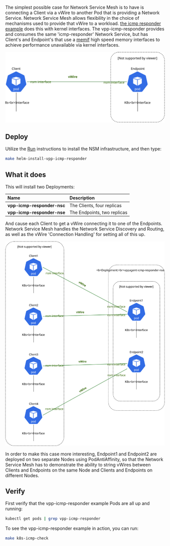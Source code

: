 The simplest possible case for Network Service Mesh is to have is connecting a Client via a vWire to another Pod that is providing a Network Service.
Network Service Mesh allows flexibility in the choice of mechanisms used to provide that vWire to a workload.
[the icmp responder example](icmp-responder.md) does this with kernel interfaces.  The vpp-icmp-responder provides and
consumes the same 'icmp-responder' Network Service, but has Client's and Endpoint's that use a [memif](https://www.youtube.com/watch?v=6aVr32WgY0Q) high speed
memory interfaces to achieve performance unavailable via kernel interfaces.


![vpp-icmp-responder-example](../images/vpp-icmp-responder-example.svg)

## Deploy
Utilize the [Run](../guide-quickstart.md) instructions to install the NSM infrastructure, and then type:

```bash
make helm-install-vpp-icmp-responder
```

## What it does

This will install two Deployments:

Name | Description 
:--------|:--------
**vpp-icmp-responder-nsc** | The Clients, four replicas
**vpp-icmp-responder-nse** | The Endpoints, two replicas

And cause each Client to get a vWire connecting it to one of the Endpoints.  Network Service Mesh handles the
Network Service Discovery and Routing, as well as the vWire 'Connection Handling' for setting all of this up.

![vpp-icmp-responder-example-2](../images/vpp-icmp-responder-example-2.svg)

In order to make this case more interesting, Endpoint1 and Endpoint2 are deployed on two separate Nodes using
PodAntiAffinity, so that the Network Service Mesh has to demonstrate the ability to string vWires between Clients and
Endpoints on the same Node and Clients and Endpoints on different Nodes.

## Verify

First verify that the vpp-icmp-responder example Pods are all up and running:

```bash
kubectl get pods | grep vpp-icmp-responder
```

To see the vpp-icmp-responder example in action, you can run:

```bash
make k8s-icmp-check
```
